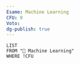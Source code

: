 ```yaml
---
Esame: Machine Learning
CFU: 9
Voto:
dg-publish: true
---
```


```dataview
LIST
FROM "🤖 Machine Learning"
WHERE !CFU
```
